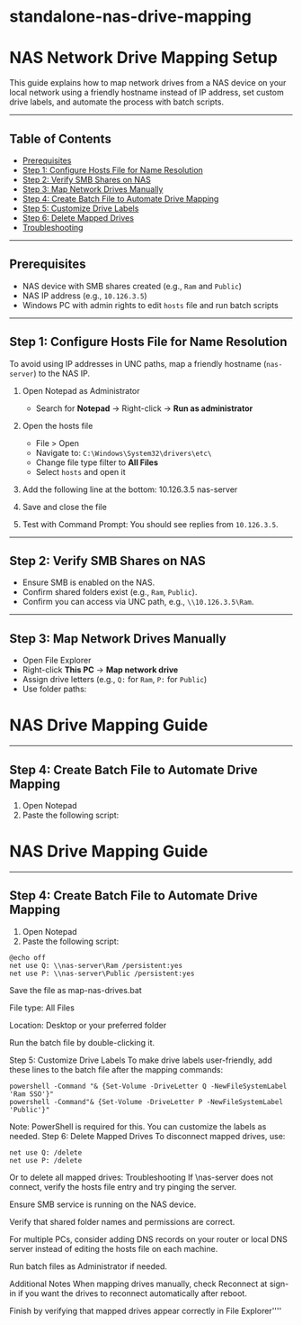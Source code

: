 # standalone-nas-drive-mapping
# NAS Network Drive Mapping Setup

This guide explains how to map network drives from a NAS device on your local network using a friendly hostname instead of IP address, set custom drive labels, and automate the process with batch scripts.

---

## Table of Contents

- [Prerequisites](#prerequisites)
- [Step 1: Configure Hosts File for Name Resolution](#step-1-configure-hosts-file-for-name-resolution)
- [Step 2: Verify SMB Shares on NAS](#step-2-verify-smb-shares-on-nas)
- [Step 3: Map Network Drives Manually](#step-3-map-network-drives-manually)
- [Step 4: Create Batch File to Automate Drive Mapping](#step-4-create-batch-file-to-automate-drive-mapping)
- [Step 5: Customize Drive Labels](#step-5-customize-drive-labels)
- [Step 6: Delete Mapped Drives](#step-6-delete-mapped-drives)
- [Troubleshooting](#troubleshooting)

---

## Prerequisites

- NAS device with SMB shares created (e.g., `Ram` and `Public`)
- NAS IP address (e.g., `10.126.3.5`)
- Windows PC with admin rights to edit `hosts` file and run batch scripts

---

## Step 1: Configure Hosts File for Name Resolution

To avoid using IP addresses in UNC paths, map a friendly hostname (`nas-server`) to the NAS IP.

1. Open Notepad as Administrator  
   - Search for **Notepad** → Right-click → **Run as administrator**

2. Open the hosts file  
   - File > Open  
   - Navigate to: `C:\Windows\System32\drivers\etc\`  
   - Change file type filter to **All Files**  
   - Select `hosts` and open it

3. Add the following line at the bottom:
10.126.3.5 nas-server
   
4. Save and close the file

5. Test with Command Prompt:
You should see replies from `10.126.3.5`.

---

## Step 2: Verify SMB Shares on NAS

- Ensure SMB is enabled on the NAS.
- Confirm shared folders exist (e.g., `Ram`, `Public`).
- Confirm you can access via UNC path, e.g., `\\10.126.3.5\Ram`.

---

## Step 3: Map Network Drives Manually

- Open File Explorer
- Right-click **This PC** → **Map network drive**
- Assign drive letters (e.g., `Q:` for `Ram`, `P:` for `Public`)
- Use folder paths:

# NAS Drive Mapping Guide

---

## Step 4: Create Batch File to Automate Drive Mapping

1. Open Notepad  
2. Paste the following script:
# NAS Drive Mapping Guide

---

## Step 4: Create Batch File to Automate Drive Mapping

1. Open Notepad  
2. Paste the following script:

```batch
@echo off
net use Q: \\nas-server\Ram /persistent:yes
net use P: \\nas-server\Public /persistent:yes
```
Save the file as map-nas-drives.bat

File type: All Files

Location: Desktop or your preferred folder

Run the batch file by double-clicking it.

Step 5: Customize Drive Labels
To make drive labels user-friendly, add these lines to the batch file after the mapping commands:
``` batch 
powershell -Command "& {Set-Volume -DriveLetter Q -NewFileSystemLabel 'Ram SSO'}"
powershell -Command"& {Set-Volume -DriveLetter P -NewFileSystemLabel 'Public'}"
```
Note: PowerShell is required for this. You can customize the labels as needed.
Step 6: Delete Mapped Drives
To disconnect mapped drives, use:
```batch
net use Q: /delete
net use P: /delete
```

Or to delete all mapped drives:
Troubleshooting
If \\nas-server does not connect, verify the hosts file entry and try pinging the server.

Ensure SMB service is running on the NAS device.

Verify that shared folder names and permissions are correct.

For multiple PCs, consider adding DNS records on your router or local DNS server instead of editing the hosts file on each machine.

Run batch files as Administrator if needed.

Additional Notes
When mapping drives manually, check Reconnect at sign-in if you want the drives to reconnect automatically after reboot.

Finish by verifying that mapped drives appear correctly in File Explorer''''

